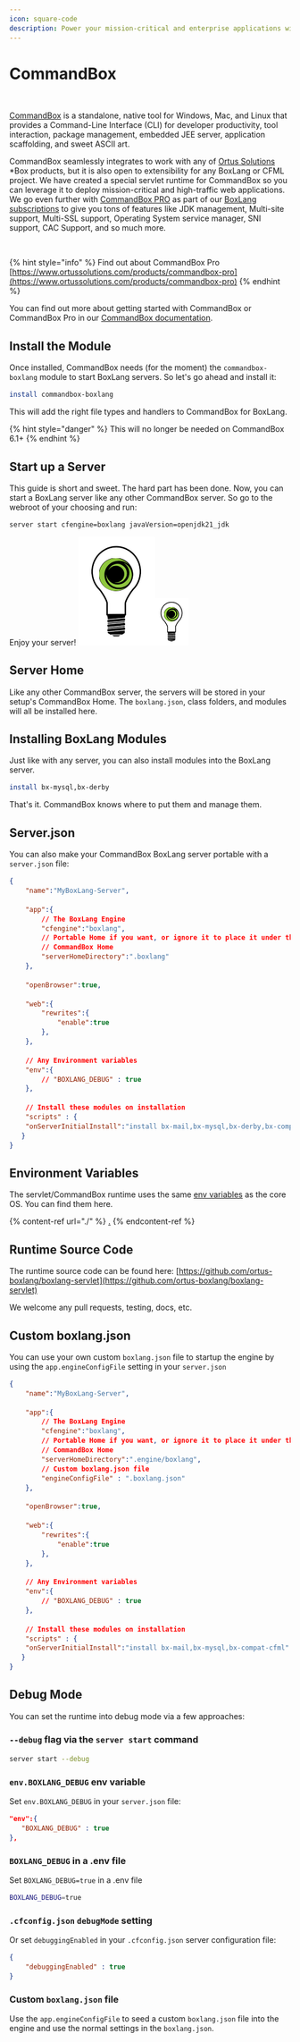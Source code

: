 ```yaml
---
icon: square-code
description: Power your mission-critical and enterprise applications with CommandBox
---
```


# CommandBox

<figure><img src="../../.gitbook/assets/commandbox.png" alt=""><figcaption></figcaption></figure>

[CommandBox](https://commandbox.ortusbooks.com/) is a standalone, native tool for Windows, Mac, and Linux that provides a Command-Line Interface (CLI) for developer productivity, tool interaction, package management, embedded JEE server, application scaffolding, and sweet ASCII art.

CommandBox seamlessly integrates to work with any of [Ortus Solutions](http://www.ortussolutions.com/products) \*Box products, but it is also open to extensibility for any BoxLang or CFML project. We have created a special servlet runtime for CommandBox so you can leverage it to deploy mission-critical and high-traffic web applications. We go even further with [CommandBox PRO](https://www.ortussolutions.com/products/commandbox-pro) as part of our [BoxLang subscriptions](https://boxlang.io/plans) to give you tons of features like JDK management, Multi-site support, Multi-SSL support, Operating System service manager, SNI support, CAC Support, and so much more.

<figure><img src="../../.gitbook/assets/image (1) (1) (1) (1).png" alt="" width="156"><figcaption></figcaption></figure>

{% hint style="info" %}
Find out about CommandBox Pro [https://www.ortussolutions.com/products/commandbox-pro](https://www.ortussolutions.com/products/commandbox-pro)
{% endhint %}

You can find out more about getting started with CommandBox or CommandBox Pro in our [CommandBox documentation](https://commandbox.ortusbooks.com/getting-started-guide).

## Install the Module <a href="#versioning" id="versioning"></a>

Once installed, CommandBox needs (for the moment) the `commandbox-boxlang` module to start BoxLang servers. So let's go ahead and install it:

```bash
install commandbox-boxlang
```

This will add the right file types and handlers to CommandBox for BoxLang.

{% hint style="danger" %}
This will no longer be needed on CommandBox 6.1+
{% endhint %}

## Start up a Server

This guide is short and sweet. The hard part has been done. Now, you can start a BoxLang server like any other CommandBox server. So go to the webroot of your choosing and run:

```bash
server start cfengine=boxlang javaVersion=openjdk21_jdk
```

Enjoy your server! [![](<../../.gitbook/assets/lightbulblogo (1).png>)](http://www.redsox.com)![](<../../.gitbook/assets/lightbulblogosmaller (1).png>)

## Server Home

Like any other CommandBox server, the servers will be stored in your setup's CommandBox Home. The `boxlang.json`, class folders, and modules will all be installed here.

## Installing BoxLang Modules

Just like with any server, you can also install modules into the BoxLang server.

```bash
install bx-mysql,bx-derby
```

That's it. CommandBox knows where to put them and manage them.

## Server.json

You can also make your CommandBox BoxLang server portable with a `server.json` file:

```json
{
    "name":"MyBoxLang-Server",

    "app":{
        // The BoxLang Engine
        "cfengine":"boxlang",
        // Portable Home if you want, or ignore it to place it under the
        // CommandBox Home
        "serverHomeDirectory":".boxlang"
    },

    "openBrowser":true,

    "web":{
        "rewrites":{
            "enable":true
        },
    },

    // Any Environment variables
    "env":{
        // "BOXLANG_DEBUG" : true
    },

    // Install these modules on installation
    "scripts" : {
 	"onServerInitialInstall":"install bx-mail,bx-mysql,bx-derby,bx-compat-cfml"
   }
}
```

## Environment Variables

The servlet/CommandBox runtime uses the same [env variables](./#environment-variables) as the core OS. You can find them here.

{% content-ref url="./" %}
[.](./)
{% endcontent-ref %}

## Runtime Source Code

The runtime source code can be found here: [https://github.com/ortus-boxlang/boxlang-servlet](https://github.com/ortus-boxlang/boxlang-servlet)

We welcome any pull requests, testing, docs, etc.

## Custom boxlang.json

You can use your own custom `boxlang.json` file to startup the engine by using the `app.engineConfigFile` setting in your `server.json`

```json
{
    "name":"MyBoxLang-Server",

    "app":{
        // The BoxLang Engine
        "cfengine":"boxlang",
        // Portable Home if you want, or ignore it to place it under the
        // CommandBox Home
        "serverHomeDirectory":".engine/boxlang",
        // Custom boxlang.json file
        "engineConfigFile" : ".boxlang.json"
    },

    "openBrowser":true,

    "web":{
        "rewrites":{
            "enable":true
        },
    },

    // Any Environment variables
    "env":{
        // "BOXLANG_DEBUG" : true
    },

    // Install these modules on installation
    "scripts" : {
 	"onServerInitialInstall":"install bx-mail,bx-mysql,bx-compat-cfml"
   }
}
```

## Debug Mode

You can set the runtime into debug mode via a few approaches:

### `--debug` flag via the `server start` command

```bash
server start --debug
```

### `env.BOXLANG_DEBUG` env variable

Set `env.BOXLANG_DEBUG` in your `server.json` file:

```json
"env":{
   "BOXLANG_DEBUG" : true
},
```

### `BOXLANG_DEBUG` in a .env file

Set `BOXLANG_DEBUG=true` in a .env file

```bash
BOXLANG_DEBUG=true
```

### `.cfconfig.json` `debugMode` setting

Or set `debuggingEnabled` in your `.cfconfig.json` server configuration file:

```json
{
    "debuggingEnabled" : true
}
```

### Custom `boxlang.json` file

Use the `app.engineConfigFile` to seed a custom `boxlang.json` file into the engine and use the normal settings in the `boxlang.json`.
